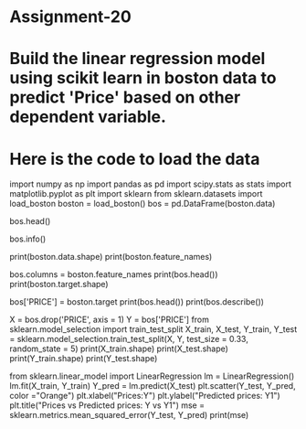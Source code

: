 # Assignment-20

# Build the linear regression model using scikit learn in boston data to predict 'Price' based on other dependent variable.
# Here is the code to load the data
import numpy as np
import pandas as pd
import scipy.stats as stats
import matplotlib.pyplot as plt
import sklearn
from sklearn.datasets import load_boston
boston = load_boston()
bos = pd.DataFrame(boston.data)

bos.head()

bos.info()

print(boston.data.shape)
print(boston.feature_names)

bos.columns = boston.feature_names
print(bos.head())
print(boston.target.shape)

bos['PRICE'] = boston.target
print(bos.head())
print(bos.describe())

X = bos.drop('PRICE', axis = 1)
Y = bos['PRICE']
from sklearn.model_selection import train_test_split
X_train, X_test, Y_train, Y_test = sklearn.model_selection.train_test_split(X, Y, test_size = 0.33, random_state = 5)
print(X_train.shape)
print(X_test.shape)
print(Y_train.shape)
print(Y_test.shape)

from sklearn.linear_model import LinearRegression
lm = LinearRegression()
lm.fit(X_train, Y_train)
Y_pred = lm.predict(X_test)
plt.scatter(Y_test, Y_pred, color ="Orange")
plt.xlabel("Prices:Y")
plt.ylabel("Predicted prices: Y1")
plt.title("Prices vs Predicted prices: Y vs Y1")
mse = sklearn.metrics.mean_squared_error(Y_test, Y_pred)
print(mse)
